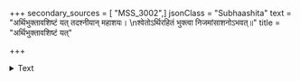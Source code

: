 +++
secondary_sources = [ "MSS_3002",]
jsonClass = "Subhaashita"
text = "अर्थिभुक्तावशिष्टं यत् तदश्नीयान् महाशयः।  \nश्वेतोऽर्थिरहितं भुक्त्वा निजमांसाशनोऽभवत्॥"
title = "अर्थिभुक्तावशिष्टं यत्"

+++

<details><summary>Text</summary>

अर्थिभुक्तावशिष्टं यत् तदश्नीयान् महाशयः।  
श्वेतोऽर्थिरहितं भुक्त्वा निजमांसाशनोऽभवत्॥
</details>
